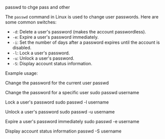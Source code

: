 passwd  to chge pass and other

The `passwd` command in Linux is used to change user passwords. Here are some common switches:

- `-d`: Delete a user's password (makes the account passwordless).
- `-e`: Expire a user's password immediately.
- `-i`: Set the number of days after a password expires until the account is disabled.
- `-l`: Lock a user's password.
- `-u`: Unlock a user's password.
- `-S`: Display account status information.

Example usage:

Change the password for the current user
passwd

Change the password for a specific user
sudo passwd username

Lock a user's password
sudo passwd -l username

Unlock a user's password
sudo passwd -u username

Expire a user's password immediately
sudo passwd -e username

Display account status information
passwd -S username
